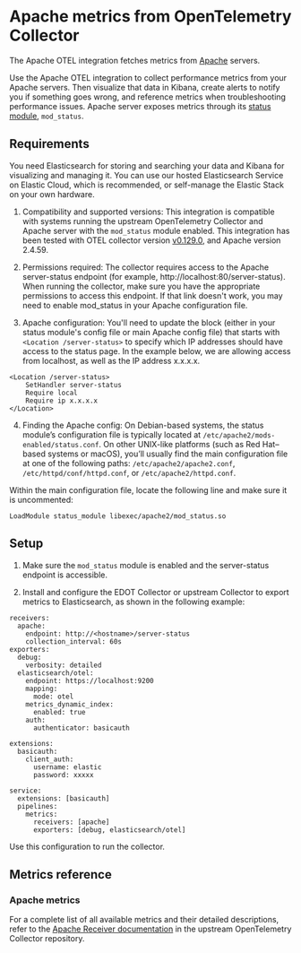 # Apache metrics from OpenTelemetry Collector 

The Apache OTEL integration fetches metrics from [Apache](https://httpd.apache.org/) servers. 

Use the Apache OTEL integration to collect performance metrics from your Apache servers. Then visualize that data in Kibana, create alerts to notify you if something goes wrong, and reference metrics when troubleshooting performance issues. Apache server exposes metrics through its [status module](http://httpd.apache.org/docs/current/mod/mod_status.html), `mod_status`. 


## Requirements

You need Elasticsearch for storing and searching your data and Kibana for visualizing and managing it. You can use our hosted Elasticsearch Service on Elastic Cloud, which is recommended, or self-manage the Elastic Stack on your own hardware.

1. Compatibility and supported versions: This integration is compatible with systems running the upstream OpenTelemetry Collector and Apache server with the `mod_status` module enabled. This integration has been tested with OTEL collector version [v0.129.0](https://github.com/open-telemetry/opentelemetry-collector/tree/v0.129.0), and Apache version 2.4.59. 

2. Permissions required: The collector requires access to the Apache server-status endpoint (for example, http://localhost:80/server-status). When running the collector, make sure you have the appropriate permissions to access this endpoint. If that link doesn't work, you may need to enable mod_status in your Apache configuration file.

3. Apache configuration: You'll need to update the block (either in your status module's config file or main Apache config file) that starts with `<Location /server-status>` to specify which IP addresses should have access to the status page. In the example below, we are allowing access from localhost, as well as the IP address x.x.x.x.
```
<Location /server-status>
    SetHandler server-status
    Require local
    Require ip x.x.x.x
</Location>
```

4. Finding the Apache config: On Debian-based systems, the status module’s configuration file is typically located at `/etc/apache2/mods-enabled/status.conf`. On other UNIX-like platforms (such as Red Hat–based systems or macOS), you’ll usually find the main configuration file at one of the following paths: `/etc/apache2/apache2.conf`, `/etc/httpd/conf/httpd.conf`, or `/etc/apache2/httpd.conf`.

Within the main configuration file, locate the following line and make sure it is uncommented:

```
LoadModule status_module libexec/apache2/mod_status.so
```

## Setup

1. Make sure the `mod_status` module is enabled and the server-status endpoint is accessible.

2. Install and configure the EDOT Collector or upstream Collector to export metrics to Elasticsearch, as shown in the following example:

```
receivers:
  apache:
    endpoint: http://<hostname>/server-status
    collection_interval: 60s
exporters:
  debug:
    verbosity: detailed
  elasticsearch/otel:
    endpoint: https://localhost:9200
    mapping:
      mode: otel 
    metrics_dynamic_index:
      enabled: true
    auth:
      authenticator: basicauth
  
extensions:
  basicauth:
    client_auth:
      username: elastic
      password: xxxxx

service:
  extensions: [basicauth]
  pipelines:
    metrics:
      receivers: [apache]
      exporters: [debug, elasticsearch/otel]
```

Use this configuration to run the collector.

## Metrics reference

### Apache metrics

For a complete list of all available metrics and their detailed descriptions, refer to the [Apache Receiver documentation](https://github.com/open-telemetry/opentelemetry-collector-contrib/blob/main/receiver/apachereceiver/documentation.md) in the upstream OpenTelemetry Collector repository.






